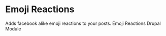 # Emoji Reactions
Adds facebook alike emoji reactions to your posts. 
Emoji Reactions Drupal Module
